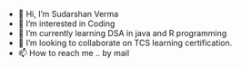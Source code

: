- 👋 Hi, I’m Sudarshan Verma
- 👀 I’m interested in Coding
- 🌱 I’m currently learning DSA in java and R programming
- 💞️ I’m looking to collaborate on TCS learning certification. 
- 📫 How to reach me .. by mail

<!---
sudarshanverma19/sudarshanverma19 is a ✨ special ✨ repository because its `README.md` (this file) appears on your GitHub profile.
You can click the Preview link to take a look at your changes.
--->
